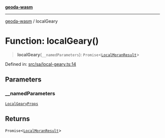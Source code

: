 [**geoda-wasm**](../README.md)

***

[geoda-wasm](../globals.md) / localGeary

# Function: localGeary()

> **localGeary**(`__namedParameters`): `Promise`\<[`LocalMoranResult`](../type-aliases/LocalMoranResult.md)\>

Defined in: [src/sa/local-geary.ts:14](https://github.com/GeoDaCenter/geoda-lib/blob/0ad3977fd23db605b1dc766f99d329a28ef59f68/src/js/src/sa/local-geary.ts#L14)

## Parameters

### \_\_namedParameters

[`LocalGearyProps`](../type-aliases/LocalGearyProps.md)

## Returns

`Promise`\<[`LocalMoranResult`](../type-aliases/LocalMoranResult.md)\>
